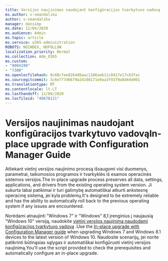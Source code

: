 ```yaml
---
title: Versijos naujinimas naudojant konfigūracijos tvarkytuvo vadovą
ms.author: v-smandalika
author: v-smandalika
manager: dansimp
ms.date: 12/04/2020
ms.audience: Admin
ms.topic: article
ms.service: o365-administration
ROBOTS: NOINDEX, NOFOLLOW
localization_priority: Normal
ms.collection: Adm_O365
ms.custom:
- "9004199"
- "7380"
ms.openlocfilehash: 0c08cfee8264d6aac1166aeb11c0417e17c63fac
ms.sourcegitcommit: 3c6e777d6679a24108171e9aa3f9379a8d44e001
ms.translationtype: MT
ms.contentlocale: lt-LT
ms.lasthandoff: 12/09/2020
ms.locfileid: "49678121"
---
```

# <a name="in-place-upgrade-with-configuration-manager-guide"></a><span data-ttu-id="bfe2b-102">Versijos naujinimas naudojant konfigūracijos tvarkytuvo vadovą</span><span class="sxs-lookup"><span data-stu-id="bfe2b-102">In-place upgrade with Configuration Manager Guide</span></span>

<span data-ttu-id="bfe2b-103">Atliekant vietinį versijos naujinimo procesą išsaugomi visi duomenys, parametrai, taikomosios programos ir tvarkyklės iš esamos operacinės sistemos versijos.</span><span class="sxs-lookup"><span data-stu-id="bfe2b-103">The in-place upgrade process preserves all data, settings, applications, and drivers from the existing operating system version.</span></span> <span data-ttu-id="bfe2b-104">Ji sukurta labai patikimai ir turi galimybę automatiškai atkurti ankstesnę operacinę sistemą, jei kyla problemų.</span><span class="sxs-lookup"><span data-stu-id="bfe2b-104">It's designed to be extremely reliable and has the ability to automatically roll back to the previous operating system if any issues are encountered.</span></span>

<span data-ttu-id="bfe2b-105">Norėdami atnaujinti "Windows 7" ir "Windows" 8,1 įrenginius į naujausią "Windows 10" versiją, naudokite [vietinį versijos naujinimą naudodami konfigūracijos tvarkytuvo vadovą](https://admin.microsoft.com/adminportal/home#/win10upgrade) .</span><span class="sxs-lookup"><span data-stu-id="bfe2b-105">Use the [In-place upgrade with Configuration Manager guide](https://admin.microsoft.com/adminportal/home#/win10upgrade) when upgrading Windows 7 and Windows 8.1 devices to the latest version of Windows 10.</span></span> <span data-ttu-id="bfe2b-106">Naudosite scenarijų, jei norite patikrinti būtinąsias sąlygas ir automatiškai konfigūruoti vietinį versijos naujinimą.</span><span class="sxs-lookup"><span data-stu-id="bfe2b-106">You'll use the script provided to check the prerequisites and automatically configure an in-place upgrade.</span></span>